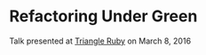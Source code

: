 Refactoring Under Green
=======================

Talk presented at [Triangle Ruby](http://www.triangleruby.com/) on March 8, 2016


